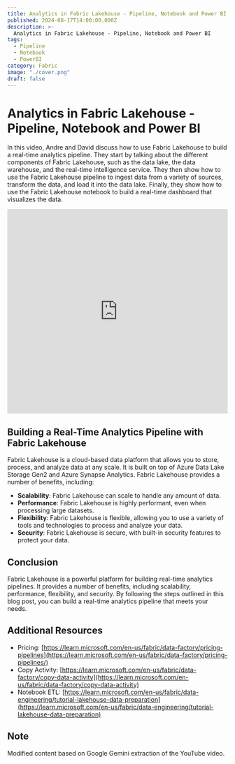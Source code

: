 ```yaml
---
title: Analytics in Fabric Lakehouse - Pipeline, Notebook and Power BI
published: 2024-08-17T14:00:00.000Z
description: >-
  Analytics in Fabric Lakehouse - Pipeline, Notebook and Power BI
tags:
  - Pipeline
  - Notebook
  - PowerBI
category: Fabric
image: "./cover.png"
draft: false
---
```


# Analytics in Fabric Lakehouse - Pipeline, Notebook and Power BI

In this video, Andre and David discuss how to use Fabric Lakehouse to build a real-time analytics pipeline. They start by talking about the different components of Fabric Lakehouse, such as the data lake, the data warehouse, and the real-time intelligence service. They then show how to use the Fabric Lakehouse pipeline to ingest data from a variety of sources, transform the data, and load it into the data lake. Finally, they show how to use the Fabric Lakehouse notebook to build a real-time dashboard that visualizes the data.

<iframe width="100%" height="468" src="https://www.youtube.com/embed/aJy52xGeUlE" title="Analytics in Fabric Lakehouse - Pipeline, Notebook and Power BI" frameborder="0" allow="accelerometer; autoplay; clipboard-write; encrypted-media; gyroscope; picture-in-picture; web-share" referrerpolicy="strict-origin-when-cross-origin" allowfullscreen></iframe>

## Building a Real-Time Analytics Pipeline with Fabric Lakehouse

Fabric Lakehouse is a cloud-based data platform that allows you to store, process, and analyze data at any scale. It is built on top of Azure Data Lake Storage Gen2 and Azure Synapse Analytics. Fabric Lakehouse provides a number of benefits, including:

* **Scalability**: Fabric Lakehouse can scale to handle any amount of data.
* **Performance**: Fabric Lakehouse is highly performant, even when processing large datasets.
* **Flexibility**: Fabric Lakehouse is flexible, allowing you to use a variety of tools and technologies to process and analyze your data.
* **Security**: Fabric Lakehouse is secure, with built-in security features to protect your data.

## Conclusion

Fabric Lakehouse is a powerful platform for building real-time analytics pipelines. It provides a number of benefits, including scalability, performance, flexibility, and security. By following the steps outlined in this blog post, you can build a real-time analytics pipeline that meets your needs.

## Additional Resources
* Pricing: [https://learn.microsoft.com/en-us/fabric/data-factory/pricing-pipelines](https://learn.microsoft.com/en-us/fabric/data-factory/pricing-pipelines/)
* Copy Activity: [https://learn.microsoft.com/en-us/fabric/data-factory/copy-data-activity](https://learn.microsoft.com/en-us/fabric/data-factory/copy-data-activity)
* Notebook ETL: [https://learn.microsoft.com/en-us/fabric/data-engineering/tutorial-lakehouse-data-preparation](https://learn.microsoft.com/en-us/fabric/data-engineering/tutorial-lakehouse-data-preparation)

## Note
Modified content based on Google Gemini extraction of the YouTube video.